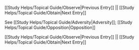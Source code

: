 [[Study Helps/Topical Guide/Observe|Previous Entry]]  ||  [[Study Helps/Topical Guide/Obtain|Next Entry]]

 See [[Study Helps/Topical Guide/Adversity|Adversity]]; [[Study Helps/Topical Guide/Opposition|Opposition]]

[[Study Helps/Topical Guide/Observe|Previous Entry]]  ||  [[Study Helps/Topical Guide/Obtain|Next Entry]]
